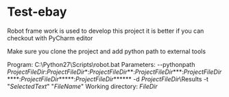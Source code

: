 # Test-ebay

Robot frame work is used to  develop this project it is better if you can checkout with PyCharm editor

Make sure you clone the project and add python path to external tools

Program: C:\Python27\Scripts\robot.bat
Parameters: --pythonpath $ProjectFileDir$:$ProjectFileDir$\*:$ProjectFileDir$\*\*:$ProjectFileDir$\*\*\*:$ProjectFileDir$\*\*\*\*:$ProjectFileDir$\*\*\*\*\*:$ProjectFileDir$\*\*\*\*\*\* -d $ProjectFileDir$\Results -t "$SelectedText$" "$FileName$"
Working directory: $FileDir$

